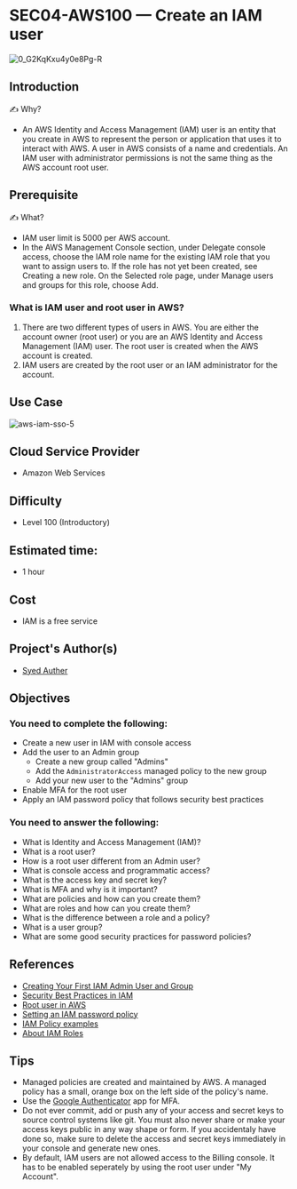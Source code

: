 # SEC04-AWS100 — Create an IAM user
![0_G2KqKxu4y0e8Pg-R](https://user-images.githubusercontent.com/69337392/175890661-f87210ba-c6ce-43ec-ab7f-5896e410a7b0.png)


## Introduction

✍️ Why?
- An AWS Identity and Access Management (IAM) user is an entity that you create in AWS to represent the person or application that uses it to interact with AWS. A user in AWS consists of a name and credentials. An IAM user with administrator permissions is not the same thing as the AWS account root user.

## Prerequisite

✍️ What?
- IAM user limit is 5000 per AWS account.
- In the AWS Management Console section, under Delegate console access, choose the IAM role name for the existing IAM role that you want to assign users to. If the role has not yet been created, see Creating a new role. On the Selected role page, under Manage users and groups for this role, choose Add.

### What is IAM user and root user in AWS?
 1. There are two different types of users in AWS. You are either the account owner (root user) or you are an AWS Identity and Access Management (IAM) user. The root user is created when the AWS account is created. 
 2. IAM users are created by the root user or an IAM administrator for the account.

## Use Case
![aws-iam-sso-5](https://user-images.githubusercontent.com/69337392/175891142-c313ceee-d18b-4247-beaa-55bf46a88cf1.png)

## Cloud Service Provider

* Amazon Web Services

## Difficulty
* Level 100 (Introductory)

## Estimated time:
 * 1 hour

## Cost
* IAM is a free service

## Project's Author(s)
* [Syed Auther](https://twitter.com/syedauther)

## Objectives

### You need to complete the following:

* Create a new user in IAM with console access
* Add the user to an Admin group 
  * Create a new group called "Admins"
  * Add the `AdministratorAccess` managed policy to the new group
  * Add your new user to the "Admins" group
* Enable MFA for the root user
* Apply an IAM password policy that follows security best practices



### You need to answer the following: 

* What is Identity and Access Management (IAM)? 
* What is a root user?
* How is a root user different from an Admin user? 
* What is console access and programmatic access? 
* What is the access key and secret key? 
* What is MFA and why is it important?
* What are policies and how can you create them?
* What are roles and how can you create them?
* What is the difference between a role and a policy?
* What is a user group? 
* What are some good security practices for password policies? 

## References

* [Creating Your First IAM Admin User and Group](https://docs.aws.amazon.com/IAM/latest/UserGuide/getting-started_create-admin-group.html)
* [Security Best Practices in IAM](https://docs.aws.amazon.com/IAM/latest/UserGuide/best-practices.html)
* [Root user in AWS](https://docs.aws.amazon.com/IAM/latest/UserGuide/id_root-user.html)
* [Setting an IAM password policy](https://docs.aws.amazon.com/IAM/latest/UserGuide/id_credentials_passwords_account-policy.html?icmpid=docs_iam_console)
* [IAM Policy examples](https://docs.aws.amazon.com/IAM/latest/UserGuide/access_policies_examples.html)
* [About IAM Roles](https://docs.aws.amazon.com/IAM/latest/UserGuide/id_roles.html)


## Tips
* Managed policies are created and maintained by AWS. A managed policy has a small, orange box on the left side of the policy's name.
* Use the [Google Authenticator](https://play.google.com/store/apps/details?id=com.google.android.apps.authenticator2) app for MFA.
* Do not ever commit, add or push any of your access and secret keys to source control systems like git. You must also never share or make your access keys public in any way shape or form. If you accidentaly have done so, make sure to delete the access and secret keys immediately in your console and generate new ones.
* By default, IAM users are not allowed access to the Billing console. It has to be enabled seperately by using the root user under "My Account".
